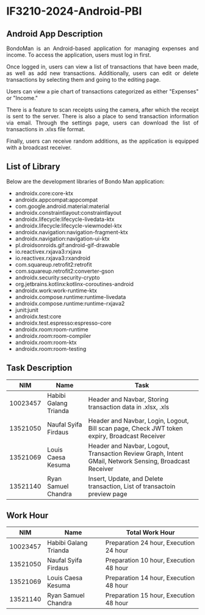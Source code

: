 # IF3210-2024-Android-PBI

## Android App Description
<p align="justify"> BondoMan is an Android-based application for managing expenses and income. To access the application, users must log in first.</p>
<p align="justify"> Once logged in, users can view a list of transactions that have been made, as well as add new transactions. Additionally, users can edit or delete transactions by selecting them and going to the editing page.</p>
<p align="justify"> Users can view a pie chart of transactions categorized as either "Expenses" or "Income."</p>
<p align="justify"> There is a feature to scan receipts using the camera, after which the receipt is sent to the server. There is also a place to send transaction information via email. Through the settings page, users can download the list of transactions in .xlxs file format.</p>
<p align="justify"> Finally, users can receive random additions, as the application is equipped with a broadcast receiver.</p>

## List of Library
Below are the development libraries of Bondo Man application:
- androidx.core:core-ktx
- androidx.appcompat:appcompat
- com.google.android.material:material
- androidx.constraintlayout:constraintlayout
- androidx.lifecycle:lifecycle-livedata-ktx
- androidx.lifecycle:lifecycle-viewmodel-ktx
- androidx.navigation:navigation-fragment-ktx
- androidx.navigation:navigation-ui-ktx
- pl.droidsonroids.gif:android-gif-drawable
- io.reactivex.rxjava3:rxjava
- io.reactivex.rxjava3:rxandroid
- com.squareup.retrofit2:retrofit
- com.squareup.retrofit2:converter-gson
- androidx.security:security-crypto
- org.jetbrains.kotlinx:kotlinx-coroutines-android
- androidx.work:work-runtime-ktx
- androidx.compose.runtime:runtime-livedata
- androidx.compose.runtime:runtime-rxjava2
- junit:junit
- androidx.test:core
- androidx.test.espresso:espresso-core
- androidx.room:room-runtime
- androidx.room:room-compiler
- androidx.room:room-ktx
- androidx.room:room-testing

## Task Description

|NIM             |Name                           |Task                                                                                               |
|----------------|-------------------------------|--------------------------------------------------------------------------------------------------------------|
|10023457		 |Habibi Galang Trianda			 |Header and Navbar, Storing transaction data in .xlsx, .xls                                        |
|13521050		 |Naufal Syifa Firdaus           |Header and Navbar, Login, Logout, Bill scan page, Check JWT token expiry, Broadcast Receiver                |
|13521069        |Louis Caesa Kesuma           	 |Header and Navbar, Logout, Transaction Review Graph, Intent GMail, Network Sensing, Broadcast Receiver        |
|13521140        |Ryan Samuel Chandra			 |Insert, Update, and Delete transaction, List of transactoin preview page    |

## Work Hour


|NIM             |Name                           |Total Work Hour                  |
|----------------|-------------------------------|-----------------------------------|
|10023457		 |Habibi Galang Trianda			 |Preparation 24 hour, Execution 24 hour|
|13521050		 |Naufal Syifa Firdaus           |Preparation 10 hour, Execution 48 hour|
|13521069        |Louis Caesa Kesuma           	 |Preparation 14 hour, Execution 48 hour|
|13521140        |Ryan Samuel Chandra			 |Preparation 15 hour, Execution 48 hour|
